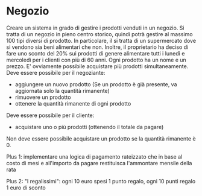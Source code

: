 # Negozio

Creare un sistema in grado di gestire i prodotti venduti in un negozio. Si tratta di un negozio in
pieno centro storico, quindi potrà gestire al massimo 100 tipi diversi di prodotto. In particolare, il
si tratta di un supermercato dove si vendono sia beni alimentari che non. Inoltre, il proprietario ha
deciso di fare uno sconto del 20% sui prodotti di genere alimentare tutti i lunedì e mercoledì per
i clienti con più di 60 anni.
Ogni prodotto ha un nome e un prezzo. E' ovviamente possibile acquistare più prodotti simultaneamente.
Deve essere possibile per il negoziante:
  - aggiungere un nuovo prodotto (Se un prodotto è già presente,
   va aggiornata solo la quantità rimanente)
  - rimuovere un prodotto
  - ottenere la quantità rimanente di ogni prodotto

Deve essere possibile per il cliente:
  - acquistare uno o più prodotti (ottenendo il totale da pagare)

Non deve essere possibile acquistare un prodotto se la quantità rimanente è 0.


Plus 1: implementare una logica di pagamento rateizzato che in base al costo di mesi e all'importo
da pagare restituisca l'ammontare mensile della rata

Plus 2: "I regalissimi": ogni 10 euro spesi 1 punto regalo, ogni 10 punti regalo 1 euro di sconto
